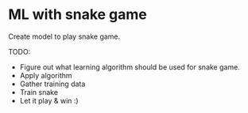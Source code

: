 # ML with snake game

Create model to play snake game.

TODO:
* Figure out what learning algorithm should be used for snake game.
* Apply algorithm
* Gather training data
* Train snake
* Let it play & win :)